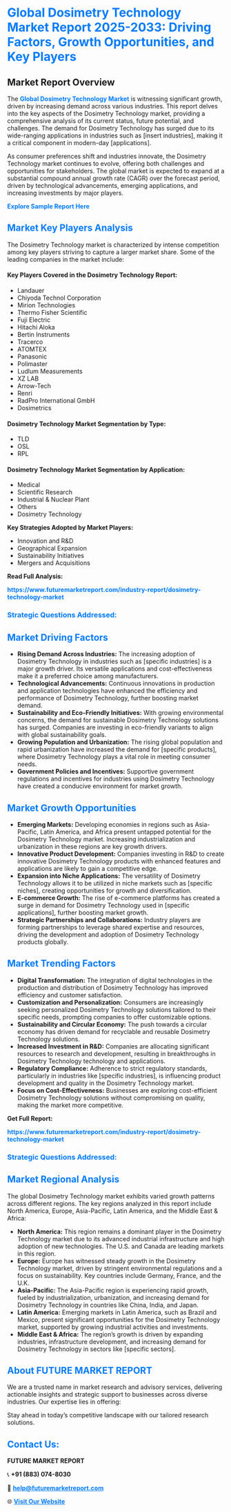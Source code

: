 <h1 style="color: #007BFF;">Global Dosimetry Technology Market Report 2025-2033: Driving Factors, Growth Opportunities, and Key Players</h1>

<section id="overview">
<h2>Market Report Overview</h2>
<p>The <a href="https://www.futuremarketreport.com/industry-report/dosimetry-technology-market" style="color: #007BFF; text-decoration: none;"><strong>Global Dosimetry Technology Market</strong></a> is witnessing significant growth, driven by increasing demand across various industries. This report delves into the key aspects of the Dosimetry Technology market, providing a comprehensive analysis of its current status, future potential, and challenges. The demand for Dosimetry Technology has surged due to its wide-ranging applications in industries such as [insert industries], making it a critical component in modern-day [applications].</p>
<p>As consumer preferences shift and industries innovate, the Dosimetry Technology market continues to evolve, offering both challenges and opportunities for stakeholders. The global market is expected to expand at a substantial compound annual growth rate (CAGR) over the forecast period, driven by technological advancements, emerging applications, and increasing investments by major players.</p>
</section>

<section id="overview">
<p><a href="https://www.futuremarketreport.com/request-sample/reportId=110839" style="color: #007BFF; text-decoration: none;"><strong>Explore Sample Report Here</strong></a></p>
</section>

<section id="key-players">
<h2 style="color: #007BFF;">Market Key Players Analysis</h2>
<p>The Dosimetry Technology market is characterized by intense competition among key players striving to capture a larger market share. Some of the leading companies in the market include:</p>
<h4>Key Players Covered in the Dosimetry Technology Report:</h4>
<ul><li>Landauer</li><li>Chiyoda Technol Corporation</li><li>Mirion Technologies</li><li>Thermo Fisher Scientific</li><li>Fuji Electric</li><li>Hitachi Aloka</li><li>Bertin Instruments</li><li>Tracerco</li><li>ATOMTEX</li><li>Panasonic</li><li>Polimaster</li><li>Ludlum Measurements</li><li>XZ LAB</li><li>Arrow-Tech</li><li>Renri</li><li>RadPro International GmbH</li><li>Dosimetrics</li></ul>
<h4>Dosimetry Technology Market Segmentation by Type:</h4>
<ul><li>TLD</li><li>OSL</li><li>RPL</li></ul>

<h4>Dosimetry Technology Market Segmentation by Application:</h4>
<ul><li>Medical</li><li>Scientific Research</li><li>Industrial &amp; Nuclear Plant</li><li>Others</li><li>Dosimetry Technology</li></ul>
<p><strong>Key Strategies Adopted by Market Players:</strong></p>
<ul>
<li>Innovation and R&D</li>
<li>Geographical Expansion</li>
<li>Sustainability Initiatives</li>
<li>Mergers and Acquisitions</li>
</ul>
</section>

<section>
<p><strong>Read Full Analysis: </strong></p><a href="https://www.futuremarketreport.com/industry-report/dosimetry-technology-market" style="color: #007BFF; text-decoration: none;"><strong>https://www.futuremarketreport.com/industry-report/dosimetry-technology-market</strong></a>
<h3 style="color: #007BFF;">Strategic Questions Addressed:</h3>
</section>

<section id="driving-factors">
<h2 style="color: #007BFF;">Market Driving Factors</h2>
<ul>
<li><strong>Rising Demand Across Industries:</strong> The increasing adoption of Dosimetry Technology in industries such as [specific industries] is a major growth driver. Its versatile applications and cost-effectiveness make it a preferred choice among manufacturers.</li>
<li><strong>Technological Advancements:</strong> Continuous innovations in production and application technologies have enhanced the efficiency and performance of Dosimetry Technology, further boosting market demand.</li>
<li><strong>Sustainability and Eco-Friendly Initiatives:</strong> With growing environmental concerns, the demand for sustainable Dosimetry Technology solutions has surged. Companies are investing in eco-friendly variants to align with global sustainability goals.</li>
<li><strong>Growing Population and Urbanization:</strong> The rising global population and rapid urbanization have increased the demand for [specific products], where Dosimetry Technology plays a vital role in meeting consumer needs.</li>
<li><strong>Government Policies and Incentives:</strong> Supportive government regulations and incentives for industries using Dosimetry Technology have created a conducive environment for market growth.</li>
</ul>
</section>

<section id="growth-opportunities">
<h2 style="color: #007BFF;">Market Growth Opportunities</h2>
<ul>
<li><strong>Emerging Markets:</strong> Developing economies in regions such as Asia-Pacific, Latin America, and Africa present untapped potential for the Dosimetry Technology market. Increasing industrialization and urbanization in these regions are key growth drivers.</li>
<li><strong>Innovative Product Development:</strong> Companies investing in R&D to create innovative Dosimetry Technology products with enhanced features and applications are likely to gain a competitive edge.</li>
<li><strong>Expansion into Niche Applications:</strong> The versatility of Dosimetry Technology allows it to be utilized in niche markets such as [specific niches], creating opportunities for growth and diversification.</li>
<li><strong>E-commerce Growth:</strong> The rise of e-commerce platforms has created a surge in demand for Dosimetry Technology used in [specific applications], further boosting market growth.</li>
<li><strong>Strategic Partnerships and Collaborations:</strong> Industry players are forming partnerships to leverage shared expertise and resources, driving the development and adoption of Dosimetry Technology products globally.</li>
</ul>
</section>

<section id="trending-factors">
<h2 style="color: #007BFF;">Market Trending Factors</h2>
<ul>
<li><strong>Digital Transformation:</strong> The integration of digital technologies in the production and distribution of Dosimetry Technology has improved efficiency and customer satisfaction.</li>
<li><strong>Customization and Personalization:</strong> Consumers are increasingly seeking personalized Dosimetry Technology solutions tailored to their specific needs, prompting companies to offer customizable options.</li>
<li><strong>Sustainability and Circular Economy:</strong> The push towards a circular economy has driven demand for recyclable and reusable Dosimetry Technology solutions.</li>
<li><strong>Increased Investment in R&D:</strong> Companies are allocating significant resources to research and development, resulting in breakthroughs in Dosimetry Technology technology and applications.</li>
<li><strong>Regulatory Compliance:</strong> Adherence to strict regulatory standards, particularly in industries like [specific industries], is influencing product development and quality in the Dosimetry Technology market.</li>
<li><strong>Focus on Cost-Effectiveness:</strong> Businesses are exploring cost-efficient Dosimetry Technology solutions without compromising on quality, making the market more competitive.</li>
</ul>
</section>

<section>
<p><strong>Get Full Report: </strong></p><a href="https://www.futuremarketreport.com/industry-report/dosimetry-technology-market" style="color: #007BFF; text-decoration: none;"><strong>https://www.futuremarketreport.com/industry-report/dosimetry-technology-market</strong></a>
<h3 style="color: #007BFF;">Strategic Questions Addressed:</h3>
</section>


<section id="regional-analysis">
<h2 style="color: #007BFF;">Market Regional Analysis</h2>
<p>The global Dosimetry Technology market exhibits varied growth patterns across different regions. The key regions analyzed in this report include North America, Europe, Asia-Pacific, Latin America, and the Middle East & Africa:</p>
<ul>
<li><strong>North America:</strong> This region remains a dominant player in the Dosimetry Technology market due to its advanced industrial infrastructure and high adoption of new technologies. The U.S. and Canada are leading markets in this region.</li>
<li><strong>Europe:</strong> Europe has witnessed steady growth in the Dosimetry Technology market, driven by stringent environmental regulations and a focus on sustainability. Key countries include Germany, France, and the U.K.</li>
<li><strong>Asia-Pacific:</strong> The Asia-Pacific region is experiencing rapid growth, fueled by industrialization, urbanization, and increasing demand for Dosimetry Technology in countries like China, India, and Japan.</li>
<li><strong>Latin America:</strong> Emerging markets in Latin America, such as Brazil and Mexico, present significant opportunities for the Dosimetry Technology market, supported by growing industrial activities and investments.</li>
<li><strong>Middle East & Africa:</strong> The region’s growth is driven by expanding industries, infrastructure development, and increasing demand for Dosimetry Technology in sectors like [specific sectors].</li>
</ul>
</section>

<footer>
<h2 style="color: #007BFF;">About FUTURE MARKET REPORT</h2>
<p>We are a trusted name in market research and advisory services, delivering actionable insights and strategic support to businesses across diverse industries. Our expertise lies in offering:</p>

<p>Stay ahead in today’s competitive landscape with our tailored research solutions.</p>

<h2 style="color: #007BFF;">Contact Us:</h2>
<p><strong>FUTURE MARKET REPORT</strong></p>
<p>📞 <strong>+91 (883) 074-8030</strong></p>
<p>📧 <strong><a href="mailto:help@futuremarketreport.com" style="color: #007BFF;">help@futuremarketreport.com</a></strong></p>
<p>🌐 <strong><a href="https://www.futuremarketreport.com/" style="color: #007BFF;">Visit Our Website</a></strong></p>
</footer>